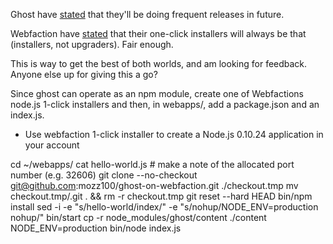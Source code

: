 Ghost have [stated][1] that they'll be doing frequent releases in future.

Webfaction have [stated][2] that their one-click installers will always be that (installers, not upgraders).  Fair enough.

This is way to get the best of both worlds, and am looking for feedback.  Anyone else up for giving this a go?

Since ghost can operate as an npm module, create one of Webfactions node.js 1-click installers and then, in webapps/<app>, add a package.json and an index.js.

* Use webfaction 1-click installer to create a Node.js 0.10.24 application in your account

cd ~/webapps/<appname>
cat hello-world.js # make a note of the allocated port number (e.g. 32606)
git clone --no-checkout git@github.com:mozz100/ghost-on-webfaction.git ./checkout.tmp
mv checkout.tmp/.git . && rm -r checkout.tmp
git reset --hard HEAD
bin/npm install
sed -i -e "s/hello-world/index/" -e "s/nohup/NODE_ENV=production nohup/" bin/start
cp -r node_modules/ghost/content ./content
NODE_ENV=production bin/node index.js




  [1]: http://blog.ghost.org/ghost-0-5/
  [2]: https://community.webfaction.com/questions/15432/update-ghost